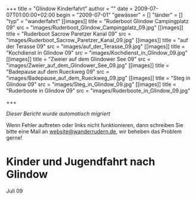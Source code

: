 +++
title = "Glindow Kinderfahrt"
author = ""
date = 2009-07-07T01:00:00+02:00
begin = "2009-07-01"
"gewässer" = []
"länder" = []
"typ" = "wanderfahrt"
[[images]]
title = "Ruderboot Glindow Campingplatz 09"
src = "images/Ruderboot_Glindow_Campingplatz_09.jpg"
[[images]]
title = "Ruderboot Sacrow Paretzer Kanal 09"
src = "images/Ruderboot_Sacrow_Paretzer_Kanal_09.jpg"
[[images]]
title = "auf der Terasse 09"
src = "images/auf_der_Terasse_09.jpg"
[[images]]
title = "Kochdienst in Glindow 09"
src = "images/Kochdienst_in_Glindow_09.jpg"
[[images]]
title = "Zweier auf dem Glindower See 09"
src = "images/Zweier_auf_dem_Glindower_See_09.jpg"
[[images]]
title = "Badepause auf dem Rueckweg 09"
src = "images/Badepause_auf_dem_Rueckweg_09.jpg"
[[images]]
title = "Steg in Glindow 09"
src = "images/Steg_in_Glindow_09.jpg"
[[images]]
title = "Ruderboote in Glindow 09"
src = "images/Ruderboote_in_Glindow_09.jpg"

+++


*Dieser Bericht wurde automatisch migriert*

Wenn Fehler auftreten oder links nicht funktionieren, dann schreiben Sie bitte eine Mail an website@wanderrudern.de, wir beheben das Problem gerne!



# Kinder und Jugendfahrt nach Glindow


Juli 09